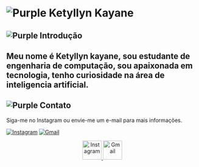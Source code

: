 # ![Purple](https://via.placeholder.com/15/800080/800080.png) Ketyllyn Kayane

## ![Purple](https://via.placeholder.com/15/800080/800080.png) Introdução
Meu nome é Ketyllyn kayane, sou estudante de engenharia de computação, sou apaixonada em tecnologia, tenho curiosidade na área de inteligencia artificial.
---

## ![Purple](https://via.placeholder.com/15/800080/800080.png) Contato

Siga-me no Instagram ou envie-me um e-mail para mais informações.

[![Instagram](https://img.shields.io/badge/Instagram-%23E4405F.svg?&style=for-the-badge&logo=instagram&logoColor=white)](https://www.instagram.com/ketykayane?igsh=OWczZjZkcmFuMGIw&utm_source=qr)
[![Gmail](https://img.shields.io/badge/Gmail-D14836?style=for-the-badge&logo=gmail&logoColor=white)](mailto:ketyllynsouzalima@gmail.com)

<p align="center">
  <a href="https://www.instagram.com/ketykayane?igsh=OWczZjZkcmFuMGIw&utm_source=qr">
    <img src="https://media.giphy.com/media/QTfX9Ejfra3ZmNxh6B/giphy.gif" alt="Instagram" width="50" height="50"/>
  </a>
  <a href="mailto:ketyllynsouzalima@gmail.com">
    <img src="https://media.giphy.com/media/QTfX9Ejfra3ZmNxh6B/giphy.gif" alt="Gmail" width="50" height="50"/>
  </a>
</p>





